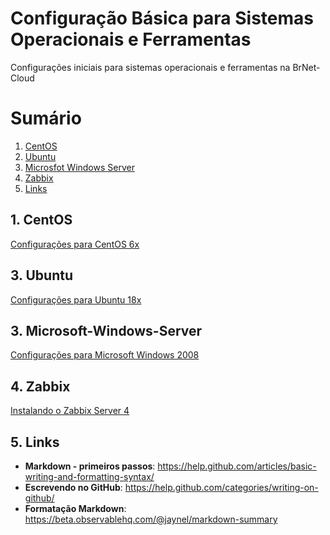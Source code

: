 # Configuração Básica para Sistemas Operacionais e Ferramentas
Configurações iniciais para sistemas operacionais e ferramentas na BrNet-Cloud

# Sumário
1. [CentOS](#1-CentOS)
2. [Ubuntu](#2-Ubuntu)
3. [Microsfot Windows Server](#3-Microsoft-Windows-Server)
4. [Zabbix](#4-zabbix)
5. [Links](#5-links)

## 1. CentOS
[Configurações para CentOS 6x](centos6x.md)

## 3. Ubuntu
[Configurações para Ubuntu 18x](ubuntu18x.md)

## 3. Microsoft-Windows-Server
[Configurações para Microsoft Windows 2008](windows2008.md)

## 4. Zabbix
[Instalando o Zabbix Server 4](zabbix.md)

## 5. Links
- **Markdown - primeiros passos**: https://help.github.com/articles/basic-writing-and-formatting-syntax/
- **Escrevendo no GitHub**: https://help.github.com/categories/writing-on-github/
- **Formatação Markdown**: https://beta.observablehq.com/@jaynel/markdown-summary
